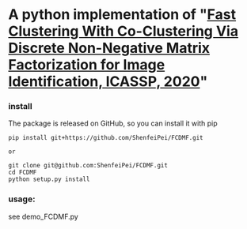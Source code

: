 # A python implementation of "[Fast Clustering With Co-Clustering Via Discrete Non-Negative Matrix Factorization for Image Identification, ICASSP, 2020](https://ieeexplore.ieee.org/document/9053820)"

### install
The package is released on GitHub, so you can install it with pip
```
pip install git+https://github.com/ShenfeiPei/FCDMF.git

or

git clone git@github.com:ShenfeiPei/FCDMF.git
cd FCDMF
python setup.py install
```

### usage:
see demo_FCDMF.py
